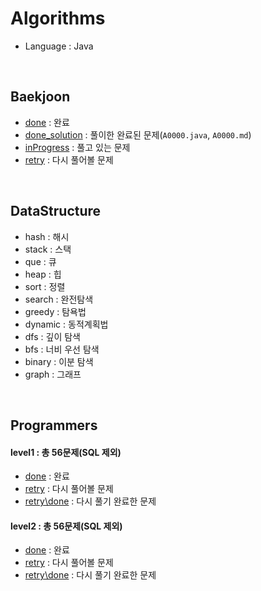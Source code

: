 ﻿# Algorithms
 - Language : Java
 
 <br>

## Baekjoon
- [done](https://github.com/GDana/Algorithms/tree/master/Baekjoon/src/done) : 완료
- [done_solution](https://github.com/GDana/Algorithms/tree/master/Baekjoon/src/done_solution) : 풀이한 완료된 문제(`A0000.java`, `A0000.md`)
- [inProgress](https://github.com/GDana/Algorithms/tree/master/Baekjoon/src/inProgress) : 풀고 있는 문제
- [retry](https://github.com/GDana/Algorithms/tree/master/Baekjoon/src/retry) : 다시 풀어볼 문제

<br>

## DataStructure
- hash : 해시
- stack : 스택
- que : 큐
- heap : 힙
- sort : 정렬
- search : 완전탐색
- greedy : 탐욕법
- dynamic : 동적계획법
- dfs : 깊이 탐색
- bfs : 너비 우선 탐색
- binary : 이분 탐색
- graph : 그래프

<br>

## Programmers
#### level1 : 총 56문제(SQL 제외)
  - [done](https://github.com/GDana/Algorithms/tree/master/Programmers/src/level1/done) : 완료
  - [retry](https://github.com/GDana/Algorithms/tree/master/Programmers/src/level1/retry) : 다시 풀어볼 문제
  - [retry\done](https://github.com/GDana/Algorithms/tree/master/Programmers/src/level1/retry/done) : 다시 풀기 완료한 문제
  
#### level2 : 총 56문제(SQL 제외)
  - [done](#) : 완료 
  - [retry](#) : 다시 풀어볼 문제
  - [retry\done](#) : 다시 풀기 완료한 문제





